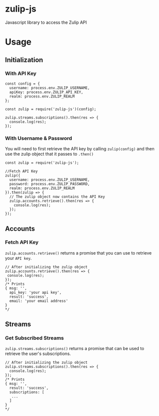 # zulip-js
Javascript library to access the Zulip API

# Usage
## Initialization
### With API Key
```
const config = {
  username: process.env.ZULIP_USERNAME,
  apiKey: process.env.ZULIP_API_KEY,
  realm: process.env.ZULIP_REALM
};

const zulip = require('zulip-js')(config);

zulip.streams.subscriptions().then(res => {
  console.log(res);
});
```

### With Username & Password
You will need to first retrieve the API key by calling `zulip(config)` and then use the zulip object that it passes to `.then()`

```
const zulip = require('zulip-js');

//Fetch API Key
zulip({
  username: process.env.ZULIP_USERNAME,
  password: process.env.ZULIP_PASSWORD,
  realm: process.env.ZULIP_REALM
}).then(zulip => {
  // The zulip object now contains the API Key
  zulip.accounts.retrieve().then(res => {
    console.log(res);
  });
});
```

## Accounts
### Fetch API Key
`zulip.accounts.retrieve()` returns a promise that you can use to retrieve your `API key`. 

```
// After initializing the zulip object
zulip.accounts.retrieve().then(res => {
 console.log(res);
});
/* Prints 
{ msg: '',
  api_key: 'your api key',
  result: 'success',
  email: 'your email address'
}
*/
```

## Streams
### Get Subscribed Streams
`zulip.streams.subscriptions()` returns a promise that can be used to retrieve the user's subscriptions.

```
// After initializing the zulip object
zulip.streams.subscriptions().then(res => {
  console.log(res);
});
/* Prints
{ msg: '',
  result: 'success',
  subscriptions: [
   ...
  ]
}
*/
``` 
